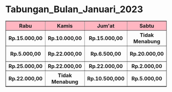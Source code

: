 # Tabungan_Bulan_Januari_2023
<!DOCTYPE html>
<html>
<head>

<title>Tugas</title>
</head>
<body>
<table border="1">
<tr style = "background-color: lightpink;">
    <th>Rabu</th>
    <th>Kamis</th>
    <th>Jum'at</th>
    <th>Sabtu</th>
    <th>Minggu</th>
    <th>Senin</th>
    <th>Selasa</th>
</tr>
<tr>
    <th>Rp.15.000,00</th>
    <th>Rp.10.000,00</th>
    <th>Rp.15.000,00</th>
    <th>Tidak Menabung</th>
    <th>Rp.5.000,00</th>
    <th>Rp.20.000,00</th>
    <th>Rp.22.000,00</th>
</tr>
<tr>
    <th>Rp.5.000,00</th>
    <th>Rp.22.000,00</th>
    <th>Rp.6.500,00</th>
    <th>Rp.20.000,00</th>
    <th>Tidak Menabung</th>
    <th>Rp.10.500,00</th>
    <th>Rp.5.000,00</th>
</tr>
<tr>
    <th>Rp.25.000,00</th>
    <th>Rp.22.000,00</th>
    <th>Rp.22.000,00</th>
    <th>Rp.2.000,00</th>
    <th>Rp.25.000,00</th>
    <th>Rp.22.000,00</th>
    <th>Rp.22.000,00</th>
</tr>
<tr>
    <th>Rp.22.000,00</th>
    <th>Tidak Menabung</th>
    <th>Rp.10.500,000</th>
    <th>Rp.5.000,00</th>
    <th>Tidak Menabung</th>
    <th>Rp.25.000,00</th>
    <th>Rp.5.000,00</th>
</tr>
<tr>

</table>
</body>
</html>





